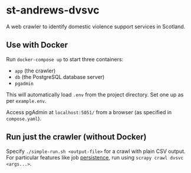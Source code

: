 # st-andrews-dvsvc

A web crawler to identify domestic violence support services in Scotland.

## Use with Docker

Run `docker-compose up` to start three containers:

* `app` (the crawler)
* `db` (the PostgreSQL database server)
* `pgadmin`

This will automatically load `.env` from the project directory. Set one up as per `example.env`.

Access pgAdmin at `localhost:5051/` from a browser (as specified in `compose.yaml`).

## Run just the crawler (without Docker)

Specify `./simple-run.sh <output-file>` for a crawl with plain CSV output. For particular features like job [persistence](https://docs.scrapy.org/en/latest/topics/jobs.html), run using `scrapy crawl dvsvc <args...>`.
